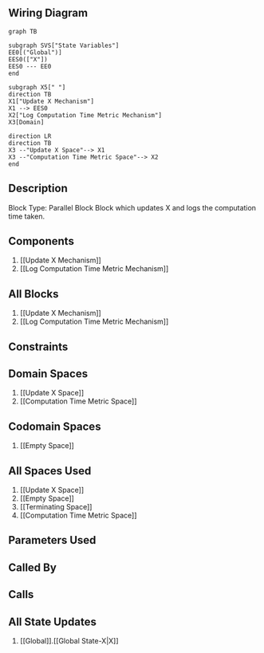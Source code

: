 ## Wiring Diagram

```mermaid
graph TB

subgraph SVS["State Variables"]
EE0[("Global")]
EES0(["X"])
EES0 --- EE0
end

subgraph X5[" "]
direction TB
X1["Update X Mechanism"]
X1 --> EES0
X2["Log Computation Time Metric Mechanism"]
X3[Domain]

direction LR
direction TB
X3 --"Update X Space"--> X1
X3 --"Computation Time Metric Space"--> X2
end
```

## Description

Block Type: Parallel Block
Block which updates X and logs the computation time taken.
## Components
1. [[Update X Mechanism]]
2. [[Log Computation Time Metric Mechanism]]

## All Blocks
1. [[Update X Mechanism]]
2. [[Log Computation Time Metric Mechanism]]

## Constraints

## Domain Spaces
1. [[Update X Space]]
2. [[Computation Time Metric Space]]

## Codomain Spaces
1. [[Empty Space]]

## All Spaces Used
1. [[Update X Space]]
2. [[Empty Space]]
3. [[Terminating Space]]
4. [[Computation Time Metric Space]]

## Parameters Used

## Called By

## Calls

## All State Updates
1. [[Global]].[[Global State-X|X]]


